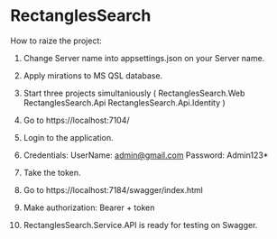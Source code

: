 # RectanglesSearch

How to raize the project:

1. Change Server name into appsettings.json on your Server name.

2. Apply mirations to MS QSL database.

3. Start three projects simultaniously 
(
	RectanglesSearch.Web
	RectanglesSearch.Api
	RectanglesSearch.Api.Identity
)

4. Go to https://localhost:7104/

5. Login to the application.

6. Credentials:
	UserName: admin@gmail.com
	Password: Admin123*
	
7. Take the token.

8. Go to https://localhost:7184/swagger/index.html

9. Make authorization: Bearer + token

10. RectanglesSearch.Service.API is ready for testing on Swagger.